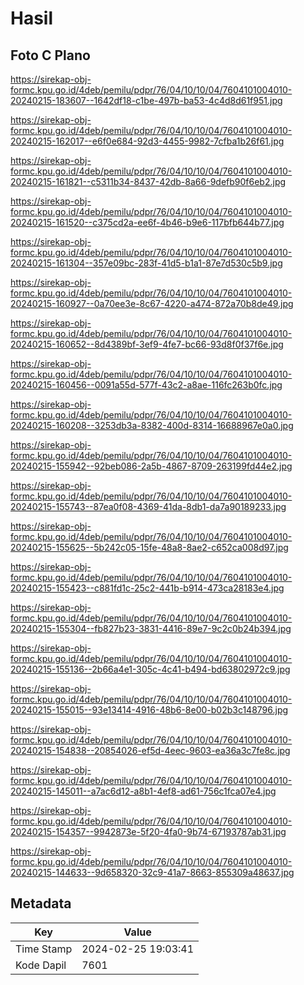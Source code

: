 # Hasil

## Foto C Plano

https://sirekap-obj-formc.kpu.go.id/4deb/pemilu/pdpr/76/04/10/10/04/7604101004010-20240215-183607--1642df18-c1be-497b-ba53-4c4d8d61f951.jpg

https://sirekap-obj-formc.kpu.go.id/4deb/pemilu/pdpr/76/04/10/10/04/7604101004010-20240215-162017--e6f0e684-92d3-4455-9982-7cfba1b26f61.jpg

https://sirekap-obj-formc.kpu.go.id/4deb/pemilu/pdpr/76/04/10/10/04/7604101004010-20240215-161821--c5311b34-8437-42db-8a66-9defb90f6eb2.jpg

https://sirekap-obj-formc.kpu.go.id/4deb/pemilu/pdpr/76/04/10/10/04/7604101004010-20240215-161520--c375cd2a-ee6f-4b46-b9e6-117bfb644b77.jpg

https://sirekap-obj-formc.kpu.go.id/4deb/pemilu/pdpr/76/04/10/10/04/7604101004010-20240215-161304--357e09bc-283f-41d5-b1a1-87e7d530c5b9.jpg

https://sirekap-obj-formc.kpu.go.id/4deb/pemilu/pdpr/76/04/10/10/04/7604101004010-20240215-160927--0a70ee3e-8c67-4220-a474-872a70b8de49.jpg

https://sirekap-obj-formc.kpu.go.id/4deb/pemilu/pdpr/76/04/10/10/04/7604101004010-20240215-160652--8d4389bf-3ef9-4fe7-bc66-93d8f0f37f6e.jpg

https://sirekap-obj-formc.kpu.go.id/4deb/pemilu/pdpr/76/04/10/10/04/7604101004010-20240215-160456--0091a55d-577f-43c2-a8ae-116fc263b0fc.jpg

https://sirekap-obj-formc.kpu.go.id/4deb/pemilu/pdpr/76/04/10/10/04/7604101004010-20240215-160208--3253db3a-8382-400d-8314-16688967e0a0.jpg

https://sirekap-obj-formc.kpu.go.id/4deb/pemilu/pdpr/76/04/10/10/04/7604101004010-20240215-155942--92beb086-2a5b-4867-8709-263199fd44e2.jpg

https://sirekap-obj-formc.kpu.go.id/4deb/pemilu/pdpr/76/04/10/10/04/7604101004010-20240215-155743--87ea0f08-4369-41da-8db1-da7a90189233.jpg

https://sirekap-obj-formc.kpu.go.id/4deb/pemilu/pdpr/76/04/10/10/04/7604101004010-20240215-155625--5b242c05-15fe-48a8-8ae2-c652ca008d97.jpg

https://sirekap-obj-formc.kpu.go.id/4deb/pemilu/pdpr/76/04/10/10/04/7604101004010-20240215-155423--c881fd1c-25c2-441b-b914-473ca28183e4.jpg

https://sirekap-obj-formc.kpu.go.id/4deb/pemilu/pdpr/76/04/10/10/04/7604101004010-20240215-155304--fb827b23-3831-4416-89e7-9c2c0b24b394.jpg

https://sirekap-obj-formc.kpu.go.id/4deb/pemilu/pdpr/76/04/10/10/04/7604101004010-20240215-155136--2b66a4e1-305c-4c41-b494-bd63802972c9.jpg

https://sirekap-obj-formc.kpu.go.id/4deb/pemilu/pdpr/76/04/10/10/04/7604101004010-20240215-155015--93e13414-4916-48b6-8e00-b02b3c148796.jpg

https://sirekap-obj-formc.kpu.go.id/4deb/pemilu/pdpr/76/04/10/10/04/7604101004010-20240215-154838--20854026-ef5d-4eec-9603-ea36a3c7fe8c.jpg

https://sirekap-obj-formc.kpu.go.id/4deb/pemilu/pdpr/76/04/10/10/04/7604101004010-20240215-145011--a7ac6d12-a8b1-4ef8-ad61-756c1fca07e4.jpg

https://sirekap-obj-formc.kpu.go.id/4deb/pemilu/pdpr/76/04/10/10/04/7604101004010-20240215-154357--9942873e-5f20-4fa0-9b74-67193787ab31.jpg

https://sirekap-obj-formc.kpu.go.id/4deb/pemilu/pdpr/76/04/10/10/04/7604101004010-20240215-144633--9d658320-32c9-41a7-8663-855309a48637.jpg


## Metadata

| Key        | Value               |
| ---------- | ------------------- |
| Time Stamp | 2024-02-25 19:03:41 |
| Kode Dapil | 7601                |



